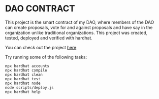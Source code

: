# DAO CONTRACT

This project is the smart contract of my DAO, where members of the DAO can create proposals, vote for and against proposals and have say in the organization unlike traditional organizations. This project was created, tested, deployed and verified with hardhat.

You can check out the project [here](https://dao-frontend-ten.vercel.app/)

Try running some of the following tasks:

```shell
npx hardhat accounts
npx hardhat compile
npx hardhat clean
npx hardhat test
npx hardhat node
node scripts/deploy.js
npx hardhat help
```

